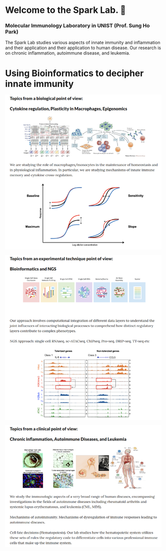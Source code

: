 # Welcome to the Spark Lab. 👋
### Molecular Immunology Laboratory in UNIST (Prof. Sung Ho Park)
The Spark Lab studies various aspects of innate immunity and inflammation and their application and their application to human disease. Our research is on chronic inflammation, autoimmune disease, and leukemia.

# Using Bioinformatics to decipher innate immunity
<p align="center">
<img width="800" src="https://raw.githubusercontent.com/S-ParkLab/.github/master/src/Topic_Spark_LAB_0.png">
</p>

<p align="center">
<img width="800" src="https://raw.githubusercontent.com/S-ParkLab/.github/master/src/Topic_Spark_LAB_1.png">
</p>

<p align="center">
<img width="800" src="https://raw.githubusercontent.com/S-ParkLab/.github/master/src/Topic_Spark_LAB_2.png">
</p>
